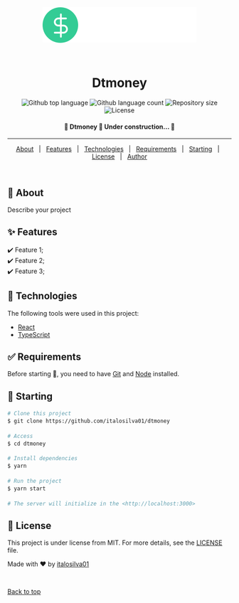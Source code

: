 <div align="center" id="top"> 
  <img src="./.github/app.svg" alt="Dtmoney" />

&#xa0;

  <!-- <a href="https://dtmoney.netlify.app">Demo</a> -->
</div>

<h1 align="center">Dtmoney</h1>

<p align="center">
  <img alt="Github top language" src="https://img.shields.io/github/languages/top/italosilva01/dtmoney?color=56BEB8">

  <img alt="Github language count" src="https://img.shields.io/github/languages/count/italosilva01/dtmoney?color=56BEB8">

  <img alt="Repository size" src="https://img.shields.io/github/repo-size/italosilva01/dtmoney?color=56BEB8">

  <img alt="License" src="https://img.shields.io/github/license/italosilva01/dtmoney?color=56BEB8">

  <!-- <img alt="Github issues" src="https://img.shields.io/github/issues/italosilva01/dtmoney?color=56BEB8" /> -->

  <!-- <img alt="Github forks" src="https://img.shields.io/github/forks/italosilva01/dtmoney?color=56BEB8" /> -->

  <!-- <img alt="Github stars" src="https://img.shields.io/github/stars/italosilva01/dtmoney?color=56BEB8" /> -->
</p>

<!-- Status -->

<h4 align="center">
	🚧  Dtmoney 🚀 Under construction...  🚧
</h4>

<hr>

<p align="center">
  <a href="#dart-about">About</a> &#xa0; | &#xa0; 
  <a href="#sparkles-features">Features</a> &#xa0; | &#xa0;
  <a href="#rocket-technologies">Technologies</a> &#xa0; | &#xa0;
  <a href="#white_check_mark-requirements">Requirements</a> &#xa0; | &#xa0;
  <a href="#checkered_flag-starting">Starting</a> &#xa0; | &#xa0;
  <a href="#memo-license">License</a> &#xa0; | &#xa0;
  <a href="https://github.com/italosilva01" target="_blank">Author</a>
</p>

<br>

## :dart: About

Describe your project

## :sparkles: Features

:heavy_check_mark: Feature 1;\
:heavy_check_mark: Feature 2;\
:heavy_check_mark: Feature 3;

## :rocket: Technologies

The following tools were used in this project:

- [React](https://pt-br.reactjs.org/)
- [TypeScript](https://www.typescriptlang.org/)

## :white_check_mark: Requirements

Before starting :checkered_flag:, you need to have [Git](https://git-scm.com) and [Node](https://nodejs.org/en/) installed.

## :checkered_flag: Starting

```bash
# Clone this project
$ git clone https://github.com/italosilva01/dtmoney

# Access
$ cd dtmoney

# Install dependencies
$ yarn

# Run the project
$ yarn start

# The server will initialize in the <http://localhost:3000>
```

## :memo: License

This project is under license from MIT. For more details, see the [LICENSE](LICENSE.md) file.

Made with :heart: by <a href="https://github.com/italosilva01" target="_blank">italosilva01</a>

&#xa0;

<a href="#top">Back to top</a>
